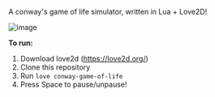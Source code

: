 A conway's game of life simulator, written in Lua + Love2D!

![image](https://github.com/user-attachments/assets/2fd0ed53-a7dd-45e2-8e89-d9095c624989)

**To run:**
1. Download love2d (https://love2d.org/)
2. Clone this repository
3. Run `love conway-game-of-life`
4. Press Space to pause/unpause!
